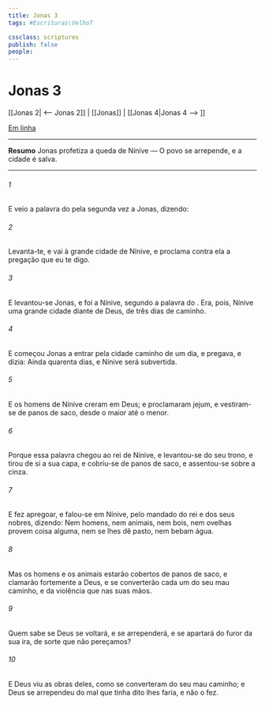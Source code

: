 ```yaml
---
title: Jonas 3
tags: #Escrituras\VelhoT

cssclass: scriptures
publish: false
people:
---
```


# Jonas 3
[[Jonas 2| <-- Jonas 2]] | [[Jonas]] | [[Jonas 4|Jonas 4 --> ]]

[Em linha](https://churchofjesuschrist.org/study/scriptures/ot/jonah/3?lang=por)

---
__Resumo__
Jonas profetiza a queda de Nínive — O povo se arrepende, e a cidade é salva.

---
###### 1 
E veio a palavra do  pela segunda vez a Jonas, dizendo:

###### 2 
Levanta-te, e vai à grande cidade de Nínive, e proclama contra ela a pregação que eu te digo.

###### 3 
E levantou-se Jonas, e foi a Nínive, segundo a palavra do . Era, pois, Nínive uma grande cidade diante de Deus, de três dias de caminho.

###### 4 
E começou Jonas a entrar pela cidade caminho de um dia, e pregava, e dizia: Ainda quarenta dias, e Nínive será subvertida.

###### 5 
E os homens de Nínive creram em Deus; e proclamaram  jejum, e vestiram-se de panos de saco, desde o maior até o menor.

###### 6 
Porque essa palavra chegou ao rei de Nínive, e levantou-se do seu trono, e tirou de si a sua capa, e cobriu-se de panos de saco, e assentou-se sobre a cinza.

###### 7 
E fez apregoar, e falou-se em Nínive, pelo mandado do rei e dos seus nobres, dizendo: Nem homens, nem animais, nem bois, nem ovelhas provem coisa alguma, nem se lhes dê pasto, nem bebam água.

###### 8 
Mas os homens e os animais estarão cobertos de panos de saco, e clamarão fortemente a Deus, e se converterão cada um do seu mau caminho, e da violência que  nas suas mãos.

###### 9 
Quem sabe se Deus se voltará, e se arrependerá, e se apartará do furor da sua ira, de sorte que não pereçamos?

###### 10 
E Deus viu as obras deles, como se converteram do seu mau caminho; e Deus se arrependeu do mal que tinha dito lhes faria, e não o fez.

